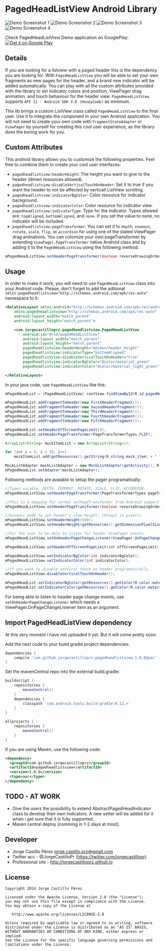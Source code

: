 PagedHeadListView Android Library
================================


![Demo Screenshot 1](https://raw.githubusercontent.com/JorgeCastilloPrz/PagedHeadListView/master/app/src/main/res/raw/preview1.gif)
![Demo Screenshot 2](https://raw.githubusercontent.com/JorgeCastilloPrz/PagedHeadListView/master/app/src/main/res/raw/preview2.gif)
![Demo Screenshot 3](https://raw.githubusercontent.com/JorgeCastilloPrz/PagedHeadListView/master/app/src/main/res/raw/preview3.gif)
![Demo Screenshot 4](https://raw.githubusercontent.com/JorgeCastilloPrz/PagedHeadListView/master/app/src/main/res/raw/preview4.gif)

Check PagedHeadListView Demo application on GooglePlay:<br />
<a target="_blank" href="https://play.google.com/store/apps/details?id=com.jorgecastilloprz.pagedheadlistview.testapp">
  <img alt="Get it on Google Play" src="https://raw.githubusercontent.com/JorgeCastilloPrz/ExpandablePanel/master/app/src/main/res/raw/en_generic_rgb_wo_60.png" />
</a>

Details
-------

If you are looking for a listview with a paged header this is the dependency you are looking for. With  ```PagedHeadListView``` you will be able to set your own fragments as new pages for the header, and a brand new indicator will be added automatically. 
You can play with all the custom attributes provided with the library to set indicator colors and position, ViewPager drag animation, and touch behaviour for the header view.
```PagedHeadListView``` supports ```API 11 - Android SDK 3.0 (HoneyComb)``` as minimum.

This lib brings a custom ListView class called ```PagedHeadListView``` to the final user. Use it to integrate the component in your own Android application.
You will not need to create your own code with ```FragmentStateAdapter``` or ```ViewPager``` by yourself for creating this cool user experience, as the library does the boring work for you.

Custom Attributes
-------------

This android library allows you to customize the following properties. Feel free to combine them to create your cool user interfaces:

* ```pagedheadlistview:headerHeight```: The height you want to give to the header (dimen resources allowed).
* ```pagedheadlistview:disableVerticalTouchOnHeader```: Set it to true if you want the header to not be affected by verticall ListView scrolling.
* ```pagedheadlistview:indicatorBgColor```: Color resource for indicator background.
* ```pagedheadlistview:indicatorColor```: Color resource for indicator view.
* ```pagedheadlistview:indicatorType```: Type for the indicator. Types allowed are: ```topAligned```, ```bottomAligned```, and ```none```. If you set the value to none, no indicator will be included.
* ```pagedheadlistview:pageTransformer```: You can set it to ```depth```, ```zoomout```, ```rotate```, ```scale```, ```flip```, or ```accordion``` for using one of the stated ViewPager drag animations. You can cutomize your own pageTransformer by extending ```ViewPager.PageTransformer``` native Android class and by adding it to the ```PagedHeadListView``` using the following method:

```java
mPagedHeadListView.setHeaderPageTransformer(boolean reverseDrawingOrder, ViewPager.PageTransformer customPageTransformer);
```

Usage
-----

In order to make it work, you will need to use ```PagedHeadListView``` class into your Android code. Please, don't forget to add the aditional ```xmlns:pagedheadlistview="http://schemas.android.com/apk/res-auto"``` namespace to it. 

``` xml
<RelativeLayout xmlns:android="http://schemas.android.com/apk/res/android"
    xmlns:pagedheadlistview="http://schemas.android.com/apk/res-auto"
    android:layout_width="match_parent"
    android:layout_height="match_parent">

    <com.jorgecastilloprz.pagedheadlistview.PagedHeadListView
        android:id="@+id/pagedHeadListView"
        android:layout_width="match_parent"
        android:layout_height="match_parent"
        pagedheadlistview:headerHeight="@dimen/header_height"
        pagedheadlistview:indicatorType="bottomAligned"
        pagedheadlistview:disableVerticalTouchOnHeader="true"
        pagedheadlistview:indicatorBgColor="@color/material_green"
        pagedheadlistview:indicatorColor="@color/material_light_green" />

</RelativeLayout>
 ```

In your java code, use ```PagedHeadListView``` like this:

```java
mPagedHeadList = (PagedHeadListView) rootView.findViewById(R.id.pagedHeadListView);

mPagedHeadList.addFragmentToHeader(new FirstHeaderFragment());
mPagedHeadList.addFragmentToHeader(new SecondHeaderFragment());
mPagedHeadList.addFragmentToHeader(new ThirdHeaderFragment());
mPagedHeadList.addFragmentToHeader(new FourthHeaderFragment());
mPagedHeadList.addFragmentToHeader(new FifthHeaderFragment());

mPagedHeadList.setHeaderOffScreenPageLimit(4);
mPagedHeadList.setHeaderPageTransformer(PageTransformerTypes.FLIP);

ArrayList<String> mockItemList = new ArrayList<String>();

for (int i = 0; i < 50; i++)
    mockItemList.add(getResources().getString(R.string.mock_item) + " " + (i+1));

MockListAdapter mockListAdapter = new MockListAdapter(getActivity(), R.layout.mock_list_item, mockItemList);
mPagedHeadList.setAdapter(mockListAdapter);
```

Following methods are avaiable to setup the pager programatically:
```java
//Types vaiable: DEPTH, ZOOMOUT, ROTATE, SCALE, FLIP, ACCORDION.
mPagedHeadListView.setHeaderPageTransformer(PageTransformerTypes pageTransformerType);

//This is a mapping for normal setPageTransformer from Android support ViewPager.
mPagedHeadListView.setHeaderPageTransformer(boolean reverseDrawingOrder, ViewPager.PageTransformer customPageTransformer);

//Dynamic mode to set header's view height. (Always in pixels)
mPagedHeadListView.setHeaderHeight(500);
mPagedHeadListView.setHeaderHeight(getResources().getDimensionPixelSize(R.dimen.header_height_test));

//For the user to be able to listen for header ViewPager events.
mPagedHeadListView.setOnHeaderPageChangeListener(ViewPager.OnPageChangeListener onPageChangeListener);

mPagedHeadListView.setHeaderOffScreenPageLimit(int offScreenPageLimit);

mPagedHeadListView.setIndicatorBgColor(int indicatorBgColor);
mPagedHeadListView.setIndicatorColor(int indicatorColor);

//If you want to disable vertical touch on header programatically.
mPagedHeadListView.disableVerticalTouchOnHeader();

mPagedHeadList.setIndicatorBgColor(getResources().getColor(R.color.material_green));
mPagedHeadList.setIndicatorColor(getResources().getColor(R.color.material_light_green));
```


For being able to listen to header page change events, use ```setOnHeaderPageChangeListener``` which needs a ViewPager.OnPageChangeListener item as an argument. 


Import PagedHeadListView dependency
---------------------------------

At this very moment i have not uploaded it yet. But it will come pretty soon.

Add the next code to your build.gradle project dependencies:
```groovy
dependencies {
    compile 'com.github.jorgecastilloprz:pagedheadlistview:1.0.0@aar'
}
```
Set the mavenCentral repo into the external build.gradle:
```groovy
buildscript {
    repositories {
        mavenCentral()
    }
    dependencies {
        classpath 'com.android.tools.build:gradle:0.12.+'
    }
}

allprojects {
    repositories {
        mavenCentral()
    }
}
```
If you are using Maven, use the following code:
```xml
<dependency>
  <groupId>com.github.jorgecastilloprz</groupId>
  <artifactId>pagedheadlistview</artifactId>
  <version>1.0.0</version>
  <type>aar</type>
</dependency>
```
TODO - AT WORK
--------------

* Give the users the possibility to extend AbstractPagedHeadIndicator class to develop their own indicators. A new setter will be added for it when i get sure that it is fully supported.
* Maven central deploy (comming in 1-2 days at most).

Developer
---------
* Jorge Castillo Pérez <jorge.castillo.prz@gmail.com>
* Twitter acc - @JorgeCastilloPr (https://twitter.com/jorgecastillopr)
* Professional site - http://jorgecastilloprz.github.io

License
-------

    Copyright 2014 Jorge Castillo Pérez

    Licensed under the Apache License, Version 2.0 (the "License");
    you may not use this file except in compliance with the License.
    You may obtain a copy of the License at

       http://www.apache.org/licenses/LICENSE-2.0

    Unless required by applicable law or agreed to in writing, software
    distributed under the License is distributed on an "AS IS" BASIS,
    WITHOUT WARRANTIES OR CONDITIONS OF ANY KIND, either express or implied.
    See the License for the specific language governing permissions and
    limitations under the License.